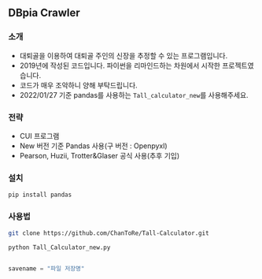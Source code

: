 ## DBpia Crawler

### 소개
 * 대퇴골을 이용하여 대퇴골 주인의 신장을 추정할 수 있는 프로그램입니다.
 * 2019년에 작성된 코드입니다. 파이썬을 리마인드하는 차원에서 시작한 프로젝트였습니다.
 * 코드가 매우 조악하니 양해 부탁드립니다.
 * 2022/01/27 기준 pandas를 사용하는 `Tall_calculator_new`를 사용해주세요.

### 전략
 * CUI 프로그램
 * New 버전 기준 Pandas 사용(구 버전 : Openpyxl)
 * Pearson, Huzii, Trotter&Glaser 공식 사용(추후 기입)

### 설치
```python
pip install pandas
```

### 사용법
```bash
git clone https://github.com/ChanToRe/Tall-Calculator.git

python Tall_Calculator_new.py
```
```python

savename = "파일 저장명"

```
